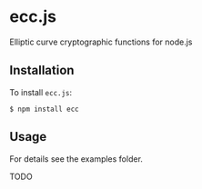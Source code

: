 # ecc.js

Elliptic curve cryptographic functions for node.js

## Installation

To install `ecc.js`:

    $ npm install ecc

## Usage

For details see the examples folder.

TODO
